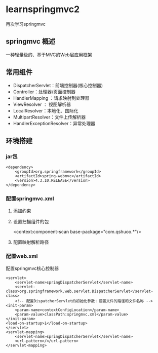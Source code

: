 # learnspringmvc2
再次学习springmvc
## springmvc 概述
一种轻量级的、基于MVC的Web层应用框架

## 常用组件
*	DispatcherServlet：前端控制器(核心控制器)
*	Controller：处理器/页面控制器
*	HandlerMapping ：请求映射到处理器
*	ViewResolver ： 视图解析器
*	LocalResolver：本地化、国际化
*	MultipartResolver：文件上传解析器
*	HandlerExceptionResolver：异常处理器

## 环境搭建
### jar包
	<dependency>
	    <groupId>org.springframework</groupId>
	    <artifactId>spring-webmvc</artifactId>
	    <version>4.3.10.RELEASE</version>
	</dependency>

### 配置springmvc.xml
1.	添加约束

	<beans xmlns="http://www.springframework.org/schema/beans"
		xmlns:xsi="http://www.w3.org/2001/XMLSchema-instance" xmlns:mvc="http://www.springframework.org/schema/mvc"
		xmlns:context="http://www.springframework.org/schema/context"
		xsi:schemaLocation="http://www.springframework.org/schema/mvc http://www.springframework.org/schema/mvc/spring-mvc-4.1.xsd
			http://www.springframework.org/schema/beans http://www.springframework.org/schema/beans/spring-beans.xsd
			http://www.springframework.org/schema/context http://www.springframework.org/schema/context/spring-context-4.1.xsd">
			
2.	设置扫描组件的包

	<context:component-scan base-package="com.qshuoo.*"/>
	
3.	配置映射解析路径

	<bean id="internalResourceViewResolver"
		class="org.springframework.web.servlet.view.InternalResourceViewResolver">
		<property name="prefix" value="/" />
		<property name="suffix" value=".jsp" />
	</bean>

### 配置web.xml
配置springmvc核心控制器

	<servlet>
		<servlet-name>springDispatcherServlet</servlet-name>
		<servlet-class>org.springframework.web.servlet.DispatcherServlet</servlet-class>
		<!-- 配置DispatcherServlet的初始化參數：设置文件的路径和文件名称 -->
	<init-param>
		<param-name>contextConfigLocation</param-name>
		<param-value>classPath:springmvc.xml</param-value>
	</init-param>
	<load-on-startup>1</load-on-startup>
	</servlet>
	<servlet-mapping>
		<servlet-name>springDispatcherServlet</servlet-name>
		<url-pattern>/</url-pattern>
	</servlet-mapping> 

				

